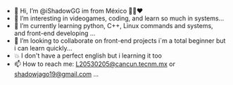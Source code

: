 - 👋 Hi, I’m @iShadowGG im from México 💚🤍❤
- 👀 I’m  interesting in videogames, coding, and learn so much in systems...
- 🌱 I’m currently learning python, C++, Linux commands and systems, and front-end developing ...
- 💞️ I’m looking to collaborate on front-end projects i´m a total beginner but i can learn quickly...
- 💥 I don't have a perfect english but i learning it too
- 📫 How to reach me: L20530205@cancun.tecnm.mx or shadowjago19@gmail.com ...

<!---
iShadowGG/iShadowGG is a ✨ special ✨ repository because its `README.md` (this file) appears on your GitHub profile.
You can click the Preview link to take a look at your changes.
--->
